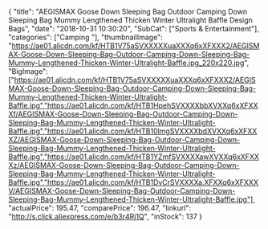 {
	"title": "AEGISMAX Goose Down Sleeping Bag Outdoor Camping Down Sleeping Bag Mummy Lengthened Thicken Winter Ultralight Baffle Design Bags",
	"date": "2018-10-31 10:30:20",
	"SubCat": ["Sports & Entertainment"],
	"categories": ["Camping "],
	"thumbnailImage": "https://ae01.alicdn.com/kf/HTB1V75aSVXXXXXuaXXXq6xXFXXX2/AEGISMAX-Goose-Down-Sleeping-Bag-Outdoor-Camping-Down-Sleeping-Bag-Mummy-Lengthened-Thicken-Winter-Ultralight-Baffle.jpg_220x220.jpg",
	"BigImage": ["https://ae01.alicdn.com/kf/HTB1V75aSVXXXXXuaXXXq6xXFXXX2/AEGISMAX-Goose-Down-Sleeping-Bag-Outdoor-Camping-Down-Sleeping-Bag-Mummy-Lengthened-Thicken-Winter-Ultralight-Baffle.jpg","https://ae01.alicdn.com/kf/HTB1HpehSVXXXXbbXVXXq6xXFXXXf/AEGISMAX-Goose-Down-Sleeping-Bag-Outdoor-Camping-Down-Sleeping-Bag-Mummy-Lengthened-Thicken-Winter-Ultralight-Baffle.jpg","https://ae01.alicdn.com/kf/HTB10lmgSVXXXXbdXVXXq6xXFXXXZ/AEGISMAX-Goose-Down-Sleeping-Bag-Outdoor-Camping-Down-Sleeping-Bag-Mummy-Lengthened-Thicken-Winter-Ultralight-Baffle.jpg","https://ae01.alicdn.com/kf/HTB1YZmfSVXXXXawXVXXq6xXFXXXz/AEGISMAX-Goose-Down-Sleeping-Bag-Outdoor-Camping-Down-Sleeping-Bag-Mummy-Lengthened-Thicken-Winter-Ultralight-Baffle.jpg","https://ae01.alicdn.com/kf/HTB1DvCrSVXXXXa.XFXXq6xXFXXXV/AEGISMAX-Goose-Down-Sleeping-Bag-Outdoor-Camping-Down-Sleeping-Bag-Mummy-Lengthened-Thicken-Winter-Ultralight-Baffle.jpg"],
	"actualPrice": 195.47,
	"comparePrice": 196.47,
	"linkurl": "http://s.click.aliexpress.com/e/b3r4Rj1Q",
	"inStock": 137
}
